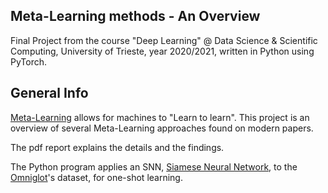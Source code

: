 ## Meta-Learning methods - An Overview
Final Project from the course "Deep Learning" @ Data Science & Scientific Computing, University of Trieste, year 2020/2021, written in Python using PyTorch.

## General Info

[Meta-Learning](https://en.wikipedia.org/wiki/Siamese_neural_network) allows for machines to "Learn to learn". This project is an overview of several Meta-Learning approaches found on modern papers.

The pdf report explains the details and the findings.

The Python program applies an SNN, [Siamese Neural Network](https://en.wikipedia.org/wiki/Siamese_neural_network), to the [Omniglot](https://github.com/brendenlake/omniglot)'s dataset, for one-shot learning.

